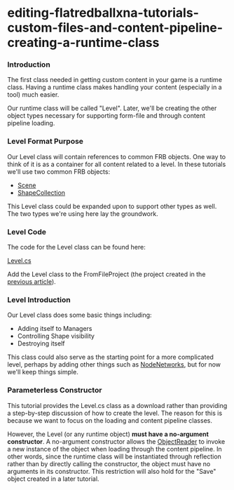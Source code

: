 # editing-flatredballxna-tutorials-custom-files-and-content-pipeline-creating-a-runtime-class

### Introduction

The first class needed in getting custom content in your game is a runtime class. Having a runtime class makes handling your content (especially in a tool) much easier.

Our runtime class will be called "Level". Later, we'll be creating the other object types necessary for supporting form-file and through content pipeline loading.

### Level Format Purpose

Our Level class will contain references to common FRB objects. One way to think of it is as a container for all content related to a level. In these tutorials we'll use two common FRB objects:

* [Scene](../frb/docs/index.php)
* [ShapeCollection](../frb/docs/index.php)

This Level class could be expanded upon to support other types as well. The two types we're using here lay the groundwork.

### Level Code

The code for the Level class can be found here:

[Level.cs](../frb/docs/images/d/d4/Level.cs)

Add the Level class to the FromFileProject (the project created in the [previous article](../frb/docs/index.php)).

### Level Introduction

Our Level class does some basic things including:

* Adding itself to Managers
* Controlling Shape visibility
* Destroying itself

This class could also serve as the starting point for a more complicated level, perhaps by adding other things such as [NodeNetworks](../frb/docs/index.php), but for now we'll keep things simple.

### Parameterless Constructor

This tutorial provides the Level.cs class as a download rather than providing a step-by-step discussion of how to create the level. The reason for this is because we want to focus on the loading and content pipeline classes.

However, the Level (or any runtime object) **must have a no-argument constructor**. A no-argument constructor allows the [ObjectReader](../frb/docs/index.php) to invoke a new instance of the object when loading through the content pipeline. In other words, since the runtime class will be instantiated through reflection rather than by directly calling the constructor, the object must have no arguments in its constructor. This restriction will also hold for the "Save" object created in a later tutorial.
